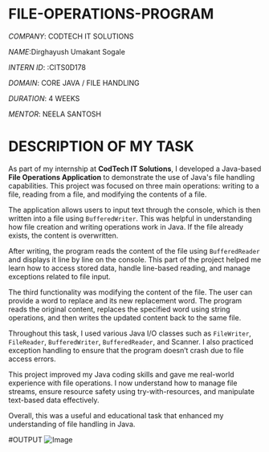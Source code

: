 # FILE-OPERATIONS-PROGRAM

*COMPANY*: CODTECH IT SOLUTIONS

*NAME*:Dirghayush Umakant Sogale 

*INTERN ID*: :CITS0D178

*DOMAIN*: CORE JAVA / FILE HANDLING

*DURATION*: 4 WEEKS

*MENTOR*: NEELA SANTOSH


# DESCRIPTION OF MY TASK #

As part of my internship at **CodTech IT Solutions**, I developed a Java-based **File Operations Application** to demonstrate the use of Java's file handling capabilities. This project was focused on three main operations: writing to a file, reading from a file, and modifying the contents of a file.

The application allows users to input text through the console, which is then written into a file using `BufferedWriter`. This was helpful in understanding how file creation and writing operations work in Java. If the file already exists, the content is overwritten.

After writing, the program reads the content of the file using `BufferedReader` and displays it line by line on the console. This part of the project helped me learn how to access stored data, handle line-based reading, and manage exceptions related to file input.

The third functionality was modifying the content of the file. The user can provide a word to replace and its new replacement word. The program reads the original content, replaces the specified word using string operations, and then writes the updated content back to the same file.

Throughout this task, I used various Java I/O classes such as `FileWriter`, `FileReader`, `BufferedWriter`, `BufferedReader`, and Scanner. I also practiced exception handling to ensure that the program doesn’t crash due to file access errors.

This project improved my Java coding skills and gave me real-world experience with file operations. I now understand how to manage file streams, ensure resource safety using try-with-resources, and manipulate text-based data effectively.

Overall, this was a useful and educational task that enhanced my understanding of file handling in Java.


#OUTPUT
![Image](https://github.com/user-attachments/assets/16da8bfc-38a6-40dd-9ebe-ba9aa56ae18f)


